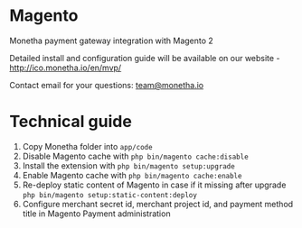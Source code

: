 # Magento

Monetha payment gateway integration with Magento 2

Detailed install and configuration guide will be available on our website - http://ico.monetha.io/en/mvp/

Contact email for your questions: team@monetha.io

# Technical guide
1. Copy Monetha folder into `app/code`
2. Disable Magento cache with `php bin/magento cache:disable`
3. Install the extension with `php bin/magento setup:upgrade`
4. Enable Magento cache with `php bin/magento cache:enable`
5. Re-deploy static content of Magento in case if it missing after upgrade `php bin/magento setup:static-content:deploy`
6. Configure merchant secret id, merchant project id, and payment method title in Magento Payment administration
